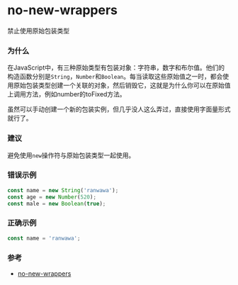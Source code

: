 # no-new-wrappers

禁止使用原始包装类型

### 为什么

在JavaScript中，有三种原始类型有包装对象：字符串，数字和布尔值。他们的构造函数分别是`String`，`Number`和`Boolean`。每当读取这些原始值之一时，都会使用原始包装类型创建一个关联的对象，然后销毁它，这就是为什么你可以在原始值上调用方法，例如number的toFixed方法。

虽然可以手动创建一个新的包装实例，但几乎没人这么弄过，直接使用字面量形式就行了。

### 建议

避免使用`new`操作符与原始包装类型一起使用。

### 错误示例

```js
const name = new String('ranwawa');
const age = new Number(520);
const male = new Boolean(true);
```

### 正确示例

```js
const name = 'ranwawa';
```

### 参考

- [no-new-wrappers](https://eslint.org/docs/rules/no-new-wrappers)
